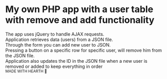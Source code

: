 # My own PHP app with a user table with remove and add functionality
The app uses jQuery to handle AJAX requests.<br>
Application retrieves data (users) from a JSON file.<br>
Through the form you can add new user to JSON.<br>
Pressing a button on a specific row for specific user, will remove him from the JSON file.<br>
Application also updates the ID in the JSON file when a new user is removed or added to keep everything in order<br>
<sub>MADE WITH HEARTH 🖤</sub>
